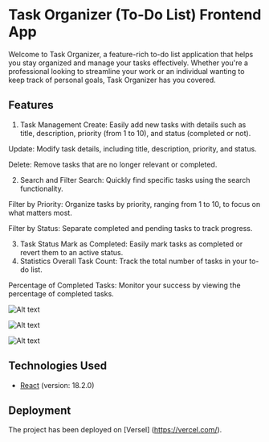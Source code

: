 # Task Organizer (To-Do List) Frontend App

Welcome to Task Organizer, a feature-rich to-do list application that helps you stay organized and manage your tasks effectively. Whether you're a professional looking to streamline your work or an individual wanting to keep track of personal goals, Task Organizer has you covered.

## Features
1. Task Management
Create: Easily add new tasks with details such as title, description, priority (from 1 to 10), and status (completed or not).

Update: Modify task details, including title, description, priority, and status.

Delete: Remove tasks that are no longer relevant or completed.

2. Search and Filter
Search: Quickly find specific tasks using the search functionality.

Filter by Priority: Organize tasks by priority, ranging from 1 to 10, to focus on what matters most.

Filter by Status: Separate completed and pending tasks to track progress.

3. Task Status
Mark as Completed: Easily mark tasks as completed or revert them to an active status.
4. Statistics
Overall Task Count: Track the total number of tasks in your to-do list.

Percentage of Completed Tasks: Monitor your success by viewing the percentage of completed tasks.

![Alt text](https://res.cloudinary.com/dp9pimwin/image/upload/v1700249092/Dashboard_ho5wlp.png)

![Alt text](https://res.cloudinary.com/dp9pimwin/image/upload/v1700249104/Add_task_mgmasq.png)

![Alt text](https://res.cloudinary.com/dp9pimwin/image/upload/v1700249111/Edit_task_apts8p.png)

## Technologies Used
- [React](https://react.dev/) (version: 18.2.0)

## Deployment
The project has been deployed on [Versel] (https://vercel.com/).